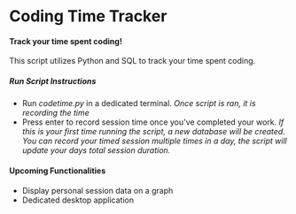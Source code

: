 # Coding Time Tracker
#### Track your time spent coding!
This script utilizes Python and SQL to track your time spent coding.
##### Run Script Instructions
- Run *codetime.py* in a dedicated terminal.
*Once script is ran, it is recording the time*
- Press enter to record session time once you've completed your work.
 *If this is your first time running the script, a new database will be created.*
 *You can record your timed session multiple times in a day, the script will update your days total session duration.*
#### Upcoming Functionalities
- Display personal session data on a graph
- Dedicated desktop application
